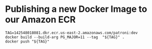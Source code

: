 # Publishing a new Docker Image to our Amazon ECR

```
TAG=142548018081.dkr.ecr.us-east-2.amazonaws.com/patroni:dev
docker build --build-arg PG_MAJOR=11 --tag  "${TAG}" .
docker push "${TAG}"
```
